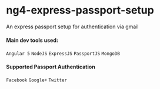 # ng4-express-passport-setup


An express passport setup for authentication via gmail


#### Main dev tools used:
`Angular 5` `NodeJS` `ExpressJS` `PassportJS` `MongoDB`


#### Supported Passport Authentication
`Facebook` `Google+` `Twitter`

